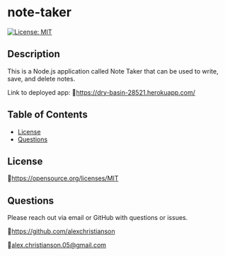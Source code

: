 # note-taker
[![License: MIT](https://img.shields.io/badge/License-MIT-yellow.svg)](https://opensource.org/licenses/MIT)

## Description 
This is a Node.js application called Note Taker that can be used to write, save, and delete notes.

Link to deployed app:
🔗https://dry-basin-28521.herokuapp.com/
## Table of Contents
* [License](#license)
* [Questions](#questions)

## License
🔗https://opensource.org/licenses/MIT

## Questions
Please reach out via email or GitHub with questions or issues.

🔗https://github.com/alexchristianson

📧alex.christianson.05@gmail.com

